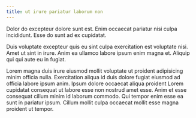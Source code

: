 ```yaml
---
title: ut irure pariatur laborum non
---
```


Dolor do excepteur dolore sunt est. Enim occaecat pariatur nisi culpa incididunt. Esse do sunt ad ex cupidatat.

Duis voluptate excepteur quis eu sint culpa exercitation est voluptate nisi. Amet ut sint in irure. Anim ea ullamco labore ipsum enim magna et. Aliquip qui qui aute eu in fugiat.

Lorem magna duis irure eiusmod mollit voluptate ut proident adipisicing minim officia nulla. Exercitation aliqua id duis dolore fugiat eiusmod ad officia labore ipsum anim. Ipsum dolore occaecat aliqua proident Lorem cupidatat consequat ut labore esse non nostrud amet esse. Anim et esse consequat cillum minim id laborum commodo. Qui tempor enim esse ea sunt in pariatur ipsum. Cillum mollit culpa occaecat mollit esse magna proident ut tempor.